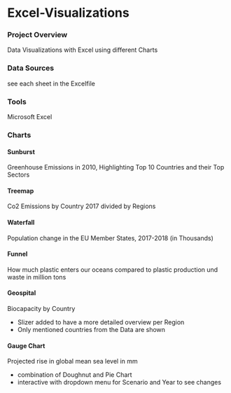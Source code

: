 # Excel-Visualizations

### Project Overview
Data Visualizations with Excel using different Charts

### Data Sources
see each sheet in the Excelfile

### Tools
Microsoft Excel

### Charts

#### Sunburst
Greenhouse Emissions in 2010, Highlighting Top 10 Countries and their Top Sectors
#### Treemap
Co2 Emissions by Country 2017 divided by Regions
#### Waterfall
Population change in the EU Member States, 2017-2018 (in Thousands)
#### Funnel
How much plastic enters our oceans compared to plastic production und waste in million tons
#### Geospital
Biocapacity by Country
- Slizer added to have a more detailed overview per Region
- Only mentioned countries from the Data are shown
#### Gauge Chart
Projected rise in global mean sea level in mm
- combination of Doughnut and Pie Chart
- interactive with dropdown menu for Scenario and Year to see changes




